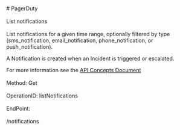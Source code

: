 <br>#     PagerDuty</br>
<br>List notifications</br>
<br>List notifications for a given time range, optionally filtered by type (sms_notification, email_notification, phone_notification, or push_notification).

A Notification is created when an Incident is triggered or escalated.

For more information see the [API Concepts Document](../../docs/CONCEPTS.md#notifications)
</br>
<br>Method: Get</br>
<br>OperationID: listNotifications</br>
<br>EndPoint:</br>
<br>/notifications</br>
